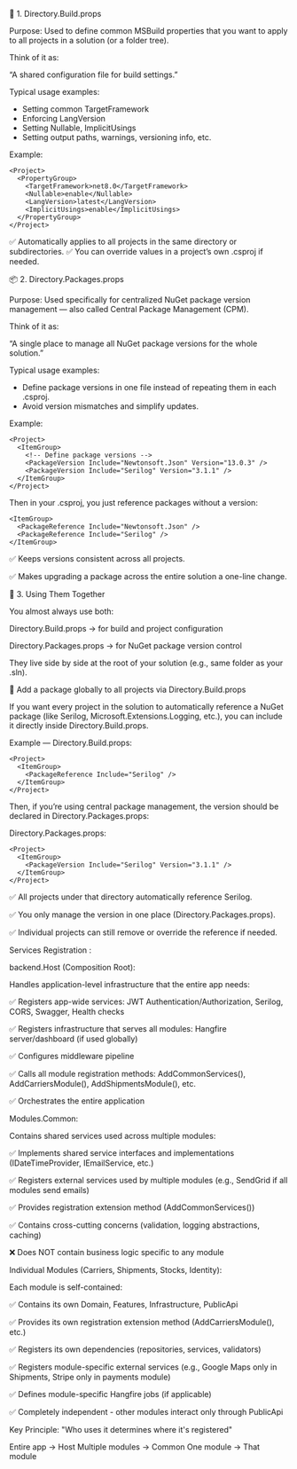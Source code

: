 🧩 1. Directory.Build.props

Purpose:
Used to define common MSBuild properties that you want to apply to all projects in a solution (or a folder tree).

Think of it as:

“A shared configuration file for build settings.”

Typical usage examples:

- Setting common TargetFramework
- Enforcing LangVersion
- Setting Nullable, ImplicitUsings
- Setting output paths, warnings, versioning info, etc.

Example:
```
<Project>
  <PropertyGroup>
    <TargetFramework>net8.0</TargetFramework>
    <Nullable>enable</Nullable>
    <LangVersion>latest</LangVersion>
    <ImplicitUsings>enable</ImplicitUsings>
  </PropertyGroup>
</Project>
```
✅ Automatically applies to all projects in the same directory or subdirectories.
✅ You can override values in a project’s own .csproj if needed.

📦 2. Directory.Packages.props

Purpose:
Used specifically for centralized NuGet package version management — also called Central Package Management (CPM).

Think of it as:

“A single place to manage all NuGet package versions for the whole solution.”

Typical usage examples:
- Define package versions in one file instead of repeating them in each .csproj.
- Avoid version mismatches and simplify updates.

Example:
```
<Project>
  <ItemGroup>
    <!-- Define package versions -->
    <PackageVersion Include="Newtonsoft.Json" Version="13.0.3" />
    <PackageVersion Include="Serilog" Version="3.1.1" />
  </ItemGroup>
</Project>
```

Then in your .csproj, you just reference packages without a version:
```
<ItemGroup>
  <PackageReference Include="Newtonsoft.Json" />
  <PackageReference Include="Serilog" />
</ItemGroup>
```


✅ Keeps versions consistent across all projects.

✅ Makes upgrading a package across the entire solution a one-line change.

🔗 3. Using Them Together

You almost always use both:

Directory.Build.props → for build and project configuration

Directory.Packages.props → for NuGet package version control

They live side by side at the root of your solution (e.g., same folder as your .sln).

🧩 Add a package globally to all projects via Directory.Build.props

If you want every project in the solution to automatically reference a NuGet package (like Serilog, Microsoft.Extensions.Logging, etc.),
you can include it directly inside Directory.Build.props.

Example — Directory.Build.props:
```
<Project>
  <ItemGroup>
    <PackageReference Include="Serilog" />
  </ItemGroup>
</Project>
```

Then, if you’re using central package management, the version should be declared in Directory.Packages.props:

Directory.Packages.props:
```
<Project>
  <ItemGroup>
    <PackageVersion Include="Serilog" Version="3.1.1" />
  </ItemGroup>
</Project>
```

✅ All projects under that directory automatically reference Serilog.

✅ You only manage the version in one place (Directory.Packages.props).

✅ Individual projects can still remove or override the reference if needed.

Services Registration : 

backend.Host (Composition Root):

Handles application-level infrastructure that the entire app needs:

✅ Registers app-wide services: JWT Authentication/Authorization, Serilog, CORS, Swagger, Health checks

✅ Registers infrastructure that serves all modules: Hangfire server/dashboard (if used globally)

✅ Configures middleware pipeline

✅ Calls all module registration methods: AddCommonServices(), AddCarriersModule(), AddShipmentsModule(), etc.

✅ Orchestrates the entire application

Modules.Common:

Contains shared services used across multiple modules:

✅ Implements shared service interfaces and implementations (IDateTimeProvider, IEmailService, etc.)

✅ Registers external services used by multiple modules (e.g., SendGrid if all modules send emails)

✅ Provides registration extension method (AddCommonServices())

✅ Contains cross-cutting concerns (validation, logging abstractions, caching)

❌ Does NOT contain business logic specific to any module

Individual Modules (Carriers, Shipments, Stocks, Identity):

Each module is self-contained:

✅ Contains its own Domain, Features, Infrastructure, PublicApi

✅ Provides its own registration extension method (AddCarriersModule(), etc.)

✅ Registers its own dependencies (repositories, services, validators)

✅ Registers module-specific external services (e.g., Google Maps only in Shipments, Stripe only in payments module)

✅ Defines module-specific Hangfire jobs (if applicable)

✅ Completely independent - other modules interact only through PublicApi

Key Principle:
"Who uses it determines where it's registered"

Entire app → Host
Multiple modules → Common
One module → That module